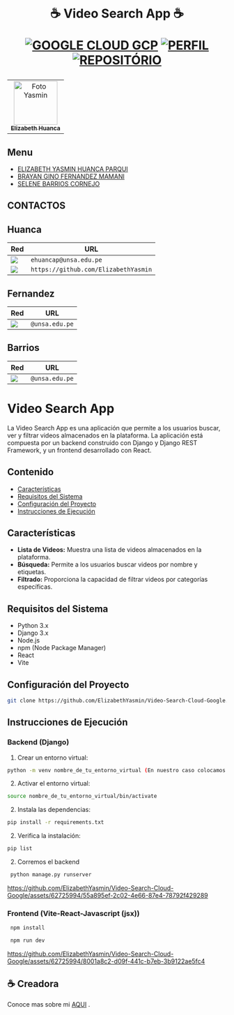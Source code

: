 <h1 align="center">
 <br> ☕ Video Search App ☕ 


[![GOOGLE CLOUD GCP](https://img.shields.io/badge/GOOGLE%20CLOUD%20GCP-%23323330.svg?&style=for-the-badge&logo=cards%20estrelas&logoColor=black&color=FAA900)](./OtroREADME.md)
[![PERFIL](https://img.shields.io/badge/perfil%20-%23323330.svg?&style=for-the-badge&logo=perfil&logoColor=black&color=FF0080)](https://github.com/ElizabethYasmin)
[![REPOSITÓRIO](https://img.shields.io/badge/repositório%20-%23323330.svg?&style=for-the-badge&logo=repositório&logoColor=black&color=8000FF)](https://github.com/ElizabethYasmin/EDA)


</h1>



<table>
  <tr>
    <td align="center">
      <a href="#">
        <img src="https://avatars.githubusercontent.com/u/62725994?v=4" width="100px;" alt="Foto Yasmin"/><br>
        <sub>
          <b>Elizabeth Huanca</b>
        </sub>
      </a>
    </td>
  </tr>
</table>



## Menu
- [ELIZABETH YASMIN HUANCA PARQUI](#Huanca)
- [BRAYAN GINO FERNANDEZ MAMANI](#Fernandez)
- [SELENE BARRIOS CORNEJO](#Barrios)

## CONTACTOS

## Huanca

Red | URL
------------ | -------------
<img src="https://img.shields.io/badge/Gmail-D14836?style=for-the-badge&logo=gmail&logoColor=white" /> | `ehuancap@unsa.edu.pe`
<img src="https://img.shields.io/badge/GitHub-100000?style=for-the-badge&logo=github&logoColor=white" /> | `https://github.com/ElizabethYasmin`

## Fernandez

Red | URL
------------ | -------------
<img src="https://img.shields.io/badge/Gmail-D14836?style=for-the-badge&logo=gmail&logoColor=white" /> | `@unsa.edu.pe`

## Barrios

Red | URL
------------ | -------------
<img src="https://img.shields.io/badge/Gmail-D14836?style=for-the-badge&logo=gmail&logoColor=white" /> | `@unsa.edu.pe`


# Video Search App

La Video Search App es una aplicación que permite a los usuarios buscar, ver y filtrar videos almacenados en la plataforma. La aplicación está compuesta por un backend construido con Django y Django REST Framework, y un frontend desarrollado con React.

## Contenido

- [Características](#características)
- [Requisitos del Sistema](#requisitos-del-sistema)
- [Configuración del Proyecto](#configuración-del-proyecto)
- [Instrucciones de Ejecución](#instrucciones-de-ejecución)


## Características

- **Lista de Videos:** Muestra una lista de videos almacenados en la plataforma.
- **Búsqueda:** Permite a los usuarios buscar videos por nombre y etiquetas.
- **Filtrado:** Proporciona la capacidad de filtrar videos por categorías específicas.

## Requisitos del Sistema

- Python 3.x <i class="fab fa-python"></i>
- Django 3.x <i class="fab fa-django"></i>
- Node.js <i class="fab fa-node"></i>
- npm (Node Package Manager) <i class="fab fa-npm"></i>
- React <i class="fab fa-react"></i>
- Vite <i class="fas fa-cogs"></i>


## Configuración del Proyecto

```bash
git clone https://github.com/ElizabethYasmin/Video-Search-Cloud-Google.git

```

## Instrucciones de Ejecución

### Backend (Django)

1. Crear un entorno virtual:

```bash
python -m venv nombre_de_tu_entorno_virtual (En nuestro caso colocamos el nombre de myenv)

```

2. Activar el entorno virtual:

```bash
source nombre_de_tu_entorno_virtual/bin/activate

```

2. Instala las dependencias:

```bash
pip install -r requirements.txt

```

2. Verifica la instalación:

```bash
pip list

```
2. Corremos el backend

```bash
 python manage.py runserver

```

https://github.com/ElizabethYasmin/Video-Search-Cloud-Google/assets/62725994/55a895ef-2c02-4e66-87e4-78792f429289


### Frontend (Vite-React-Javascript (jsx))

```bash
 npm install

```

```bash
 npm run dev

```


https://github.com/ElizabethYasmin/Video-Search-Cloud-Google/assets/62725994/8001a8c2-d09f-441c-b7eb-3b9122ae5fc4


## ☕ Creadora

Conoce mas sobre mi [AQUI](https://github.com/ElizabethYasmin) .<br>
